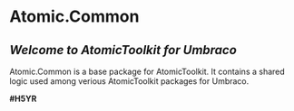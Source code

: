# Atomic.Common

## _Welcome to AtomicToolkit for Umbraco_
Atomic.Common is a base package for AtomicToolkit. It contains a shared logic used among verious AtomicToolkit packages for Umbraco.

**#H5YR**